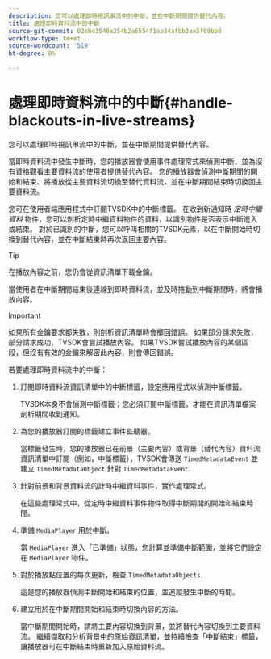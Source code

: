 ```yaml
---
description: 您可以處理即時視訊串流中的中斷，並在中斷期間提供替代內容。
title: 處理即時資料流中的中斷
source-git-commit: 02ebc3548a254b2a6554f1ab34afbb3ea5f09bb8
workflow-type: tm+mt
source-wordcount: '519'
ht-degree: 0%

---
```


# 處理即時資料流中的中斷{#handle-blackouts-in-live-streams}

您可以處理即時視訊串流中的中斷，並在中斷期間提供替代內容。

當即時資料流中發生中斷時，您的播放器會使用事件處理常式來偵測中斷，並為沒有資格觀看主要資料流的使用者提供替代內容。 您的播放器會偵測中斷期間的開始和結束、將播放從主要資料流切換至替代資料流，並在中斷期間結束時切換回主要資料流。

您可在使用者端應用程式中訂閱TVSDK中的中斷標籤。 在收到新通知時 *定時中繼資料* 物件，您可以剖析定時中繼資料物件的資料，以識別物件是否表示中斷進入或結束。 對於已識別的中斷，您可以呼叫相關的TVSDK元素，以在中斷開始時切換到替代內容，並在中斷結束時再次返回主要內容。

>[!TIP]
>
>在播放內容之前，您仍會從資訊清單下載金鑰。

當使用者在中斷期間結束後連線到即時資料流，並及時捲動到中斷期間時，將會播放內容。

>[!IMPORTANT]
>
>如果所有金鑰要求都失敗，則剖析資訊清單時會擲回錯誤。 如果部分請求失敗，部分請求成功，TVSDK會嘗試播放內容。 如果TVSDK嘗試播放內容的某個區段，但沒有有效的金鑰來解密此內容，則會傳回錯誤。

若要處理即時資料流中的中斷：

1. 訂閱即時資料流資訊清單中的中斷標籤，設定應用程式以偵測中斷標籤。

   TVSDK本身不會偵測中斷標籤；您必須訂閱中斷標籤，才能在資訊清單檔案剖析期間收到通知。
1. 為您的播放器訂閱的標籤建立事件監聽器。

   當標籤發生時，您的播放器已在前景（主要內容）或背景（替代內容）資料流資訊清單中訂閱（例如，中斷標籤），TVSDK會傳送 `TimedMetadataEvent` 並建立 `TimedMetadataObject` 針對 `TimedMetadataEvent`.
1. 針對前景和背景資料流的計時中繼資料事件，實作處理常式。

   在這些處理常式中，從定時中繼資料事件物件取得中斷期間的開始和結束時間。
1. 準備 `MediaPlayer` 用於中斷。

   當 `MediaPlayer` 進入「已準備」狀態，您計算並準備中斷範圍，並將它們設定在 `MediaPlayer` 物件。

1. 對於播放點位置的每次更新，檢查 `TimedMetadataObjects`.

   這是您的播放器偵測中斷開始和結束的位置，並追蹤發生中斷的時間。

1. 建立用於在中斷期間開始和結束時切換內容的方法。

   當中斷期間開始時，請將主要內容切換到背景，並將替代內容切換到主要資料流。 繼續擷取和分析背景中的原始資訊清單，並持續檢查「中斷結束」標籤，讓播放器可在中斷結束時重新加入原始資料流。
